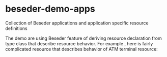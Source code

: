 # beseder-demo-apps
Collection of Beseder applications and application specific resource definitions

The demo are using Beseder feature of deriving resource declaration from type class that describe resource behavior.
For example , here is fairly complicated resource that describes behavior of ATM terminal resource:

